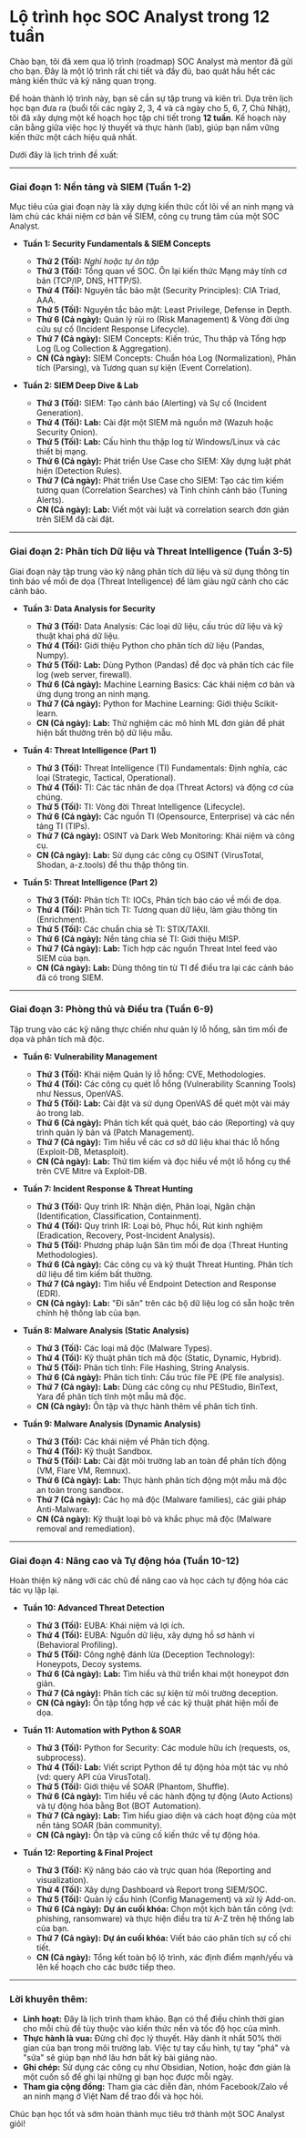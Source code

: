 # Lộ trình học SOC Analyst trong 12 tuần

Chào bạn, tôi đã xem qua lộ trình (roadmap) SOC Analyst mà mentor đã gửi cho bạn. Đây là một lộ trình rất chi tiết và đầy đủ, bao quát hầu hết các mảng kiến thức và kỹ năng quan trọng.

Để hoàn thành lộ trình này, bạn sẽ cần sự tập trung và kiên trì. Dựa trên lịch học bạn đưa ra (buổi tối các ngày 2, 3, 4 và cả ngày cho 5, 6, 7, Chủ Nhật), tôi đã xây dựng một kế hoạch học tập chi tiết trong **12 tuần**. Kế hoạch này cân bằng giữa việc học lý thuyết và thực hành (lab), giúp bạn nắm vững kiến thức một cách hiệu quả nhất.

Dưới đây là lịch trình đề xuất:

---

### **Giai đoạn 1: Nền tảng và SIEM (Tuần 1-2)**

Mục tiêu của giai đoạn này là xây dựng kiến thức cốt lõi về an ninh mạng và làm chủ các khái niệm cơ bản về SIEM, công cụ trung tâm của một SOC Analyst.

*   **Tuần 1: Security Fundamentals & SIEM Concepts**
    *   **Thứ 2 (Tối):** *Nghỉ hoặc tự ôn tập*
    *   **Thứ 3 (Tối):** Tổng quan về SOC. Ôn lại kiến thức Mạng máy tính cơ bản (TCP/IP, DNS, HTTP/S).
    *   **Thứ 4 (Tối):** Nguyên tắc bảo mật (Security Principles): CIA Triad, AAA.
    *   **Thứ 5 (Tối):** Nguyên tắc bảo mật: Least Privilege, Defense in Depth.
    *   **Thứ 6 (Cả ngày):** Quản lý rủi ro (Risk Management) & Vòng đời ứng cứu sự cố (Incident Response Lifecycle).
    *   **Thứ 7 (Cả ngày):** SIEM Concepts: Kiến trúc, Thu thập và Tổng hợp Log (Log Collection & Aggregation).
    *   **CN (Cả ngày):** SIEM Concepts: Chuẩn hóa Log (Normalization), Phân tích (Parsing), và Tương quan sự kiện (Event Correlation).

*   **Tuần 2: SIEM Deep Dive & Lab**
    *   **Thứ 3 (Tối):** SIEM: Tạo cảnh báo (Alerting) và Sự cố (Incident Generation).
    *   **Thứ 4 (Tối):** **Lab:** Cài đặt một SIEM mã nguồn mở (Wazuh hoặc Security Onion).
    *   **Thứ 5 (Tối):** **Lab:** Cấu hình thu thập log từ Windows/Linux và các thiết bị mạng.
    *   **Thứ 6 (Cả ngày):** Phát triển Use Case cho SIEM: Xây dựng luật phát hiện (Detection Rules).
    *   **Thứ 7 (Cả ngày):** Phát triển Use Case cho SIEM: Tạo các tìm kiếm tương quan (Correlation Searches) và Tinh chỉnh cảnh báo (Tuning Alerts).
    *   **CN (Cả ngày):** **Lab:** Viết một vài luật và correlation search đơn giản trên SIEM đã cài đặt.

---

### **Giai đoạn 2: Phân tích Dữ liệu và Threat Intelligence (Tuần 3-5)**

Giai đoạn này tập trung vào kỹ năng phân tích dữ liệu và sử dụng thông tin tình báo về mối đe dọa (Threat Intelligence) để làm giàu ngữ cảnh cho các cảnh báo.

*   **Tuần 3: Data Analysis for Security**
    *   **Thứ 3 (Tối):** Data Analysis: Các loại dữ liệu, cấu trúc dữ liệu và kỹ thuật khai phá dữ liệu.
    *   **Thứ 4 (Tối):** Giới thiệu Python cho phân tích dữ liệu (Pandas, Numpy).
    *   **Thứ 5 (Tối):** **Lab:** Dùng Python (Pandas) để đọc và phân tích các file log (web server, firewall).
    *   **Thứ 6 (Cả ngày):** Machine Learning Basics: Các khái niệm cơ bản và ứng dụng trong an ninh mạng.
    *   **Thứ 7 (Cả ngày):** Python for Machine Learning: Giới thiệu Scikit-learn.
    *   **CN (Cả ngày):** **Lab:** Thử nghiệm các mô hình ML đơn giản để phát hiện bất thường trên bộ dữ liệu mẫu.

*   **Tuần 4: Threat Intelligence (Part 1)**
    *   **Thứ 3 (Tối):** Threat Intelligence (TI) Fundamentals: Định nghĩa, các loại (Strategic, Tactical, Operational).
    *   **Thứ 4 (Tối):** TI: Các tác nhân đe dọa (Threat Actors) và động cơ của chúng.
    *   **Thứ 5 (Tối):** TI: Vòng đời Threat Intelligence (Lifecycle).
    *   **Thứ 6 (Cả ngày):** Các nguồn TI (Opensource, Enterprise) và các nền tảng TI (TIPs).
    *   **Thứ 7 (Cả ngày):** OSINT và Dark Web Monitoring: Khái niệm và công cụ.
    *   **CN (Cả ngày):** **Lab:** Sử dụng các công cụ OSINT (VirusTotal, Shodan, a-z.tools) để thu thập thông tin.

*   **Tuần 5: Threat Intelligence (Part 2)**
    *   **Thứ 3 (Tối):** Phân tích TI: IOCs, Phân tích báo cáo về mối đe dọa.
    *   **Thứ 4 (Tối):** Phân tích TI: Tương quan dữ liệu, làm giàu thông tin (Enrichment).
    *   **Thứ 5 (Tối):** Các chuẩn chia sẻ TI: STIX/TAXII.
    *   **Thứ 6 (Cả ngày):** Nền tảng chia sẻ TI: Giới thiệu MISP.
    *   **Thứ 7 (Cả ngày):** **Lab:** Tích hợp các nguồn Threat Intel feed vào SIEM của bạn.
    *   **CN (Cả ngày):** **Lab:** Dùng thông tin từ TI để điều tra lại các cảnh báo đã có trong SIEM.

---

### **Giai đoạn 3: Phòng thủ và Điều tra (Tuần 6-9)**

Tập trung vào các kỹ năng thực chiến như quản lý lỗ hổng, săn tìm mối đe dọa và phân tích mã độc.

*   **Tuần 6: Vulnerability Management**
    *   **Thứ 3 (Tối):** Khái niệm Quản lý lỗ hổng: CVE, Methodologies.
    *   **Thứ 4 (Tối):** Các công cụ quét lỗ hổng (Vulnerability Scanning Tools) như Nessus, OpenVAS.
    *   **Thứ 5 (Tối):** **Lab:** Cài đặt và sử dụng OpenVAS để quét một vài máy ảo trong lab.
    *   **Thứ 6 (Cả ngày):** Phân tích kết quả quét, báo cáo (Reporting) và quy trình quản lý bản vá (Patch Management).
    *   **Thứ 7 (Cả ngày):** Tìm hiểu về các cơ sở dữ liệu khai thác lỗ hổng (Exploit-DB, Metasploit).
    *   **CN (Cả ngày):** **Lab:** Thử tìm kiếm và đọc hiểu về một lỗ hổng cụ thể trên CVE Mitre và Exploit-DB.

*   **Tuần 7: Incident Response & Threat Hunting**
    *   **Thứ 3 (Tối):** Quy trình IR: Nhận diện, Phân loại, Ngăn chặn (Identification, Classification, Containment).
    *   **Thứ 4 (Tối):** Quy trình IR: Loại bỏ, Phục hồi, Rút kinh nghiệm (Eradication, Recovery, Post-Incident Analysis).
    *   **Thứ 5 (Tối):** Phương pháp luận Săn tìm mối đe dọa (Threat Hunting Methodologies).
    *   **Thứ 6 (Cả ngày):** Các công cụ và kỹ thuật Threat Hunting. Phân tích dữ liệu để tìm kiếm bất thường.
    *   **Thứ 7 (Cả ngày):** Tìm hiểu về Endpoint Detection and Response (EDR).
    *   **CN (Cả ngày):** **Lab:** "Đi săn" trên các bộ dữ liệu log có sẵn hoặc trên chính hệ thống lab của bạn.

*   **Tuần 8: Malware Analysis (Static Analysis)**
    *   **Thứ 3 (Tối):** Các loại mã độc (Malware Types).
    *   **Thứ 4 (Tối):** Kỹ thuật phân tích mã độc (Static, Dynamic, Hybrid).
    *   **Thứ 5 (Tối):** Phân tích tĩnh: File Hashing, String Analysis.
    *   **Thứ 6 (Cả ngày):** Phân tích tĩnh: Cấu trúc file PE (PE file analysis).
    *   **Thứ 7 (Cả ngày):** **Lab:** Dùng các công cụ như PEStudio, BinText, Yara để phân tích tĩnh một mẫu mã độc.
    *   **CN (Cà ngày):** Ôn tập và thực hành thêm về phân tích tĩnh.

*   **Tuần 9: Malware Analysis (Dynamic Analysis)**
    *   **Thứ 3 (Tối):** Các khái niệm về Phân tích động.
    *   **Thứ 4 (Tối):** Kỹ thuật Sandbox.
    *   **Thứ 5 (Tối):** **Lab:** Cài đặt môi trường lab an toàn để phân tích động (VM, Flare VM, Remnux).
    *   **Thứ 6 (Cả ngày):** **Lab:** Thực hành phân tích động một mẫu mã độc an toàn trong sandbox.
    *   **Thứ 7 (Cả ngày):** Các họ mã độc (Malware families), các giải pháp Anti-Malware.
    *   **CN (Cả ngày):** Kỹ thuật loại bỏ và khắc phục mã độc (Malware removal and remediation).

---

### **Giai đoạn 4: Nâng cao và Tự động hóa (Tuần 10-12)**

Hoàn thiện kỹ năng với các chủ đề nâng cao và học cách tự động hóa các tác vụ lặp lại.

*   **Tuần 10: Advanced Threat Detection**
    *   **Thứ 3 (Tối):** EUBA: Khái niệm và lợi ích.
    *   **Thứ 4 (Tối):** EUBA: Nguồn dữ liệu, xây dựng hồ sơ hành vi (Behavioral Profiling).
    *   **Thứ 5 (Tối):** Công nghệ đánh lừa (Deception Technology): Honeypots, Decoy systems.
    *   **Thứ 6 (Cả ngày):** **Lab:** Tìm hiểu và thử triển khai một honeypot đơn giản.
    *   **Thứ 7 (Cả ngày):** Phân tích các sự kiện từ môi trường deception.
    *   **CN (Cả ngày):** Ôn tập tổng hợp về các kỹ thuật phát hiện mối đe dọa.

*   **Tuần 11: Automation with Python & SOAR**
    *   **Thứ 3 (Tối):** Python for Security: Các module hữu ích (requests, os, subprocess).
    *   **Thứ 4 (Tối):** **Lab:** Viết script Python để tự động hóa một tác vụ nhỏ (vd: query API của VirusTotal).
    *   **Thứ 5 (Tối):** Giới thiệu về SOAR (Phantom, Shuffle).
    *   **Thứ 6 (Cả ngày):** Tìm hiểu về các hành động tự động (Auto Actions) và tự động hóa bằng Bot (BOT Automation).
    *   **Thứ 7 (Cả ngày):** **Lab:** Tìm hiểu giao diện và cách hoạt động của một nền tảng SOAR (bản community).
    *   **CN (Cả ngày):** Ôn tập và củng cố kiến thức về tự động hóa.

*   **Tuần 12: Reporting & Final Project**
    *   **Thứ 3 (Tối):** Kỹ năng báo cáo và trực quan hóa (Reporting and visualization).
    *   **Thứ 4 (Tối):** Xây dựng Dashboard và Report trong SIEM/SOC.
    *   **Thứ 5 (Tối):** Quản lý cấu hình (Config Management) và xử lý Add-on.
    *   **Thứ 6 (Cả ngày):** **Dự án cuối khóa:** Chọn một kịch bản tấn công (vd: phishing, ransomware) và thực hiện điều tra từ A-Z trên hệ thống lab của bạn.
    *   **Thứ 7 (Cả ngày):** **Dự án cuối khóa:** Viết báo cáo phân tích sự cố chi tiết.
    *   **CN (Cả ngày):** Tổng kết toàn bộ lộ trình, xác định điểm mạnh/yếu và lên kế hoạch cho các bước tiếp theo.

---

### **Lời khuyên thêm:**

*   **Linh hoạt:** Đây là lịch trình tham khảo. Bạn có thể điều chỉnh thời gian cho mỗi chủ đề tùy thuộc vào kiến thức nền và tốc độ học của mình.
*   **Thực hành là vua:** Đừng chỉ đọc lý thuyết. Hãy dành ít nhất 50% thời gian của bạn trong môi trường lab. Việc tự tay cấu hình, tự tay "phá" và "sửa" sẽ giúp bạn nhớ lâu hơn bất kỳ bài giảng nào.
*   **Ghi chép:** Sử dụng các công cụ như Obsidian, Notion, hoặc đơn giản là một cuốn sổ để ghi lại những gì bạn học được mỗi ngày.
*   **Tham gia cộng đồng:** Tham gia các diễn đàn, nhóm Facebook/Zalo về an ninh mạng ở Việt Nam để trao đổi và học hỏi.

Chúc bạn học tốt và sớm hoàn thành mục tiêu trở thành một SOC Analyst giỏi! 
